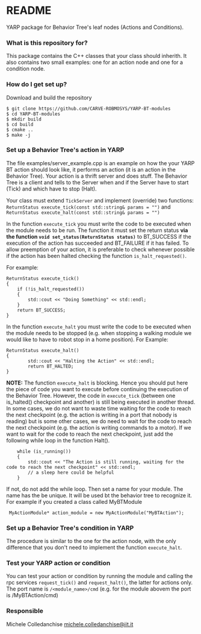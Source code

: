 # README #
YARP package for Behavior Tree's leaf nodes (Actions and Conditions).


### What is this repository for? ###

This package contains the C++ classes that your class should inherith. It also contains two small examples: one for an action node and one for a condition node. 

### How do I get set up? ###

Download and build the repository 

```console
$ git clone https://github.com/CARVE-ROBMOSYS/YARP-BT-modules
$ cd YARP-BT-modules
$ mkdir build
$ cd build
$ cmake ..
$ make -j
```

### Set up a Behavior Tree's action in YARP
The file examples/server_example.cpp is an example on how the your YARP BT action should look like, it performs an action (it is an action in the Behavior Tree).
Your action is a thrift server and does stuff. The Behavior Tree is a client and tells to the Server when and if the Server have to start (Tick) and which have to stop (Halt).

Your class must extend `TickServer` and implement (override) two functions: `ReturnStatus execute_tick(const std::string& params = "")` and `ReturnStatus execute_halt(const std::string& params = "")`


In the function `execute_tick` you must write the code to be executed when the module needs to be run.
The function it must set the return status **via the function `void set_status(ReturnStatus status)`** to  BT_SUCCESS if the execution of the action has succeeded and BT_FAILURE if it has failed.
To allow preemption of your action, it is preferable to check whenever possible if the action has been halted checking the function `is_halt_requested()`.

For example:


    ReturnStatus execute_tick()
    {
        if (!is_halt_requested())
        {
            std::cout << "Doing Something" << std::endl;
        }
        return BT_SUCCESS;
    }


In the function `execute_halt` you must write the code to be executed when the module needs to be stopped (e.g. when stopping a walking module we would like to have to robot stop in a home position).
For Example:

    ReturnStatus execute_halt()
    {
            std::cout << "Halting the Action" << std::endl;
            return BT_HALTED;
    }

**NOTE:** The function `execute_halt` is blocking. Hence you should put here the piece of code you want to execute before continuing the execution of the Behavior Tree.
          However, the code in `execute_tick` (between one is_halted() checkpoint and another) is still being executed in another thread. In some cases, we do not want to waste time waiting for the code to reach
          the next checkpoint (e.g. the action is writing in a port that nobody is reading) but is some other cases, we do need to wait for the code to reach the next checkpoint (e.g. the action is writing commands to a motor).
          If we want to wait for the code to reach the next checkpoint, just add the following while loop in the function Halt().


        while (is_running())
        {
            std::cout << "The Action is still running, waiting for the code to reach the next checkpoint" << std::endl;
            // a sleep here could be helpful
        }

        
If not, do not add the while loop.
Then set a name for your module. The name has the be unique. It will be used bt the behavior tree to recognize it. For example if you created a class called MyBTModule

     MyActionModule* action_module = new MyActionModule("MyBTAction");


### Set up a Behavior Tree's condition in YARP
The procedure is similar to the one for the action node, with the only difference that you don't need to implement the function `execute_halt`.


    

### Test your YARP action or condition

You can test your action or condition by running the module and calling the rpc services `request_tick()`  and `request_halt()`, the latter for actions only. 
The port name is `/<module_name>/cmd` (e.g. for the module abovem the port is /MyBTAction/cmd)


### Responsible ###

Michele Colledanchise michele.colledanchise@iit.it
